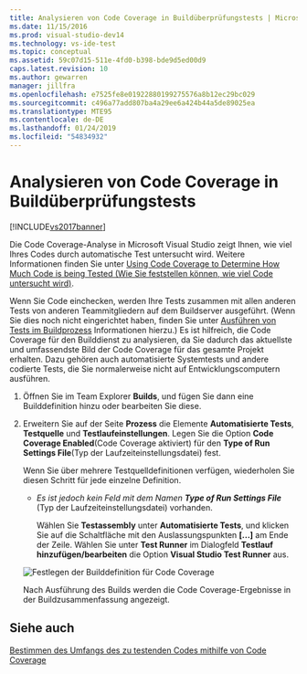 ```yaml
---
title: Analysieren von Code Coverage in Buildüberprüfungstests | Microsoft-Dokumentation
ms.date: 11/15/2016
ms.prod: visual-studio-dev14
ms.technology: vs-ide-test
ms.topic: conceptual
ms.assetid: 59c07d15-511e-4fd0-b398-bde9d5ed00d9
caps.latest.revision: 10
ms.author: gewarren
manager: jillfra
ms.openlocfilehash: e7525fe8e01922880199275576a8b12ec29bc029
ms.sourcegitcommit: c496a77add807ba4a29ee6a424b44a5de89025ea
ms.translationtype: MTE95
ms.contentlocale: de-DE
ms.lasthandoff: 01/24/2019
ms.locfileid: "54834932"
---
```

# <a name="analyzing-code-coverage-in-build-verification-tests"></a>Analysieren von Code Coverage in Buildüberprüfungstests
[!INCLUDE[vs2017banner](../includes/vs2017banner.md)]

Die Code Coverage-Analyse in Microsoft Visual Studio zeigt Ihnen, wie viel Ihres Codes durch automatische Test untersucht wird. Weitere Informationen finden Sie unter [Using Code Coverage to Determine How Much Code is being Tested (Wie Sie feststellen können, wie viel Code untersucht wird)](../test/using-code-coverage-to-determine-how-much-code-is-being-tested.md).  
  
 Wenn Sie Code einchecken, werden Ihre Tests zusammen mit allen anderen Tests von anderen Teammitgliedern auf dem Buildserver ausgeführt. (Wenn Sie dies noch nicht eingerichtet haben, finden Sie unter [Ausführen von Tests im Buildprozess](http://msdn.microsoft.com/library/d05743a1-c5cf-447e-bed9-bed3cb595e38) Informationen hierzu.) Es ist hilfreich, die Code Coverage für den Builddienst zu analysieren, da Sie dadurch das aktuellste und umfassendste Bild der Code Coverage für das gesamte Projekt erhalten. Dazu gehören auch automatisierte Systemtests und andere codierte Tests, die Sie normalerweise nicht auf Entwicklungscomputern ausführen.  
  
1. Öffnen Sie im Team Explorer **Builds**, und fügen Sie dann eine Builddefinition hinzu oder bearbeiten Sie diese.  
  
2. Erweitern Sie auf der Seite **Prozess** die Elemente **Automatisierte Tests**, **Testquelle** und **Testlaufeinstellungen**. Legen Sie die Option **Code Coverage Enabled**(Code Coverage aktiviert) für den **Type of Run Settings File**(Typ der Laufzeiteinstellungsdatei) fest.  
  
    Wenn Sie über mehrere Testquelldefinitionen verfügen, wiederholen Sie diesen Schritt für jede einzelne Definition.  
  
   - <em>Es ist jedoch kein Feld mit dem Namen **Type of Run Settings File</em>** (Typ der Laufzeiteinstellungsdatei) vorhanden.  
  
      Wählen Sie **Testassembly** unter **Automatisierte Tests**, und klicken Sie auf die Schaltfläche mit den Auslassungspunkten **[...]** am Ende der Zeile. Wählen Sie unter **Test Runner** im Dialogfeld **Testlauf hinzufügen/bearbeiten** die Option **Visual Studio Test Runner** aus.  
  
   ![Festlegen der Builddefinition für Code Coverage](../test/media/codecoverage-plaincc.png "CodeCoverage-plainCC")  
  
   Nach Ausführung des Builds werden die Code Coverage-Ergebnisse in der Buildzusammenfassung angezeigt.  
  
## <a name="see-also"></a>Siehe auch  
 [Bestimmen des Umfangs des zu testenden Codes mithilfe von Code Coverage](../test/using-code-coverage-to-determine-how-much-code-is-being-tested.md)
